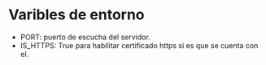 # Varibles de entorno

- PORT: puerto de escucha del servidor.
- IS_HTTPS: True para habilitar certificado https si es que se cuenta con el.